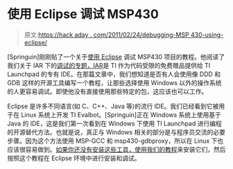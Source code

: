 # 使用 Eclipse 调试 MSP430

> 原文:[https://hack aday . com/2011/02/24/debugging-MSP 430-using-eclipse/](https://hackaday.com/2011/02/24/debugging-msp430-using-eclipse/)

[Springuin]刚刚贴了一个关于[使用 Eclipse](http://springuin.nl/en/articles/launchpadwindows) 调试 MSP430 项目的教程。他阅读了我们关于 IAR 下的[调试的专题，IAR](http://hackaday.com/2011/02/15/learn-to-debug-msp430-chips-using-iar/)是 TI 作为代码受限的免费赠品提供给 TI Launchpad 的专有 IDE。在那篇文章中，我们想知道是否有人会使用像 DDD 和 GDB 这样的开源工具编写一个教程，让那些选择使用 Windows 以外的操作系统的人更容易调试。即使他没有直接使用那些特定的包，这应该也可以工作。

Eclipse 是许多不同语言(如 C、C++、Java 等)的流行 IDE。我们已经看到它被用于在 Linux 系统上开发 TI Evalbot。[Springuin]正在 Windows 系统上使用基于 Java 的 IDE，这是我们第一次看到在 Windows 下使用 TI Launchpad 进行编程的开源替代方法。也就是说，真正与 Windows 相关的部分是与程序员交流的必要步骤。因为这个方法使用 MSP-GCC 和 msp430-gdbproxy，所以在 Linux 下也应该很容易做到。[如果你还没有安装这些工具，使用我们的教程](http://hackaday.com/2010/08/11/how-to-launchpad-programming-with-linux/)来安装它们，然后按照这个教程在 Eclipse 环境中进行安装和调试。